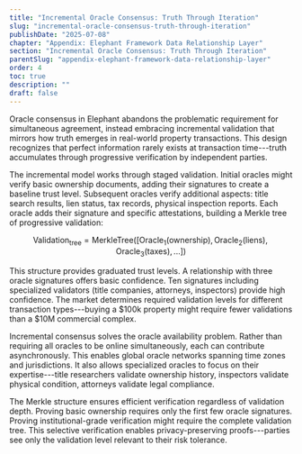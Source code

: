 ```yaml
---
title: "Incremental Oracle Consensus: Truth Through Iteration"
slug: "incremental-oracle-consensus-truth-through-iteration"
publishDate: "2025-07-08"
chapter: "Appendix: Elephant Framework Data Relationship Layer"
section: "Incremental Oracle Consensus: Truth Through Iteration"
parentSlug: "appendix-elephant-framework-data-relationship-layer"
order: 4
toc: true
description: ""
draft: false
---
```


Oracle consensus in Elephant abandons the problematic requirement for simultaneous agreement, instead embracing incremental validation that mirrors how truth emerges in real-world property transactions. This design recognizes that perfect information rarely exists at transaction time---truth accumulates through progressive verification by independent parties.

The incremental model works through staged validation. Initial oracles might verify basic ownership documents, adding their signatures to create a baseline trust level. Subsequent oracles verify additional aspects: title search results, lien status, tax records, physical inspection reports. Each oracle adds their signature and specific attestations, building a Merkle tree of progressive validation:

$$\text{Validation}_{\text{tree}} = \text{MerkleTree}([\text{Oracle}_1(\text{ownership}), \text{Oracle}_2(\text{liens}), \text{Oracle}_3(\text{taxes}), ...])$$

This structure provides graduated trust levels. A relationship with three oracle signatures offers basic confidence. Ten signatures including specialized validators (title companies, attorneys, inspectors) provide high confidence. The market determines required validation levels for different transaction types---buying a \$100k property might require fewer validations than a \$10M commercial complex.

Incremental consensus solves the oracle availability problem. Rather than requiring all oracles to be online simultaneously, each can contribute asynchronously. This enables global oracle networks spanning time zones and jurisdictions. It also allows specialized oracles to focus on their expertise---title researchers validate ownership history, inspectors validate physical condition, attorneys validate legal compliance.

The Merkle structure ensures efficient verification regardless of validation depth. Proving basic ownership requires only the first few oracle signatures. Proving institutional-grade verification might require the complete validation tree. This selective verification enables privacy-preserving proofs---parties see only the validation level relevant to their risk tolerance.
